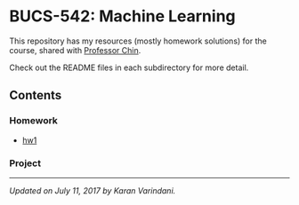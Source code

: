 # BUCS-542: Machine Learning
This repository has my resources (mostly homework solutions) for the course, shared with [Professor Chin](http://www.cs.bu.edu/faculty/spchin/Welcome.html).

Check out the README files in each subdirectory for more detail.

## Contents

### Homework
* [hw1](/Homework/hw1/)

### Project


----
_Updated on July 11, 2017 by Karan Varindani._